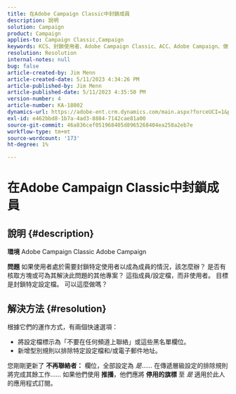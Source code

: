 ```yaml
---
title: 在Adobe Campaign Classic中封鎖成員
description: 說明
solution: Campaign
product: Campaign
applies-to: Campaign Classic,Campaign
keywords: KCS、封鎖使用者、Adobe Campaign Classic、ACC、Adobe Campaign、做法
resolution: Resolution
internal-notes: null
bug: false
article-created-by: Jim Menn
article-created-date: 5/11/2023 4:34:26 PM
article-published-by: Jim Menn
article-published-date: 5/11/2023 4:35:50 PM
version-number: 4
article-number: KA-18002
dynamics-url: https://adobe-ent.crm.dynamics.com/main.aspx?forceUCI=1&pagetype=entityrecord&etn=knowledgearticle&id=b0555aae-19f0-ed11-8849-6045bd006295
exl-id: e462bbd8-1b7a-4ad3-8884-7142cae81a00
source-git-commit: 46a836cef051968405d8965268404ea258a2eb7e
workflow-type: tm+mt
source-wordcount: '173'
ht-degree: 1%

---
```


# 在Adobe Campaign Classic中封鎖成員

## 說明 {#description}


<b>環境</b>
Adobe Campaign Classic Adobe Campaign

<b>問題</b>
如果使用者處於需要封鎖特定使用者以成為成員的情況，該怎麼辦？
是否有核取方塊或可為其解決此問題的其他專案？
這指成員/設定檔，而非使用者。 目標是封鎖特定設定檔。 可以這麼做嗎？




## 解決方法 {#resolution}


根據它們的運作方式，有兩個快速選項：

- 將設定檔標示為「不要在任何頻道上聯絡」或這些黑名單欄位。
- 新增型別規則以排除特定設定檔和/或電子郵件地址。




您剛剛更新了 <b>不再聯絡者：</b> 欄位，全部設定為 *是*...... 在傳遞層級設定的排除規則將完成其餘工作…… 如果他們使用 <b>推播</b>，他們應將 <b>停用的旗標</b> 至 *是* 適用於此人的應用程式訂閱。
